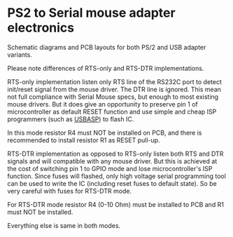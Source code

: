 # PS2 to Serial mouse adapter electronics

Schematic diagrams and PCB layouts for both PS/2 and USB adapter variants.

Please note differences of RTS-only and RTS-DTR implementations.

RTS-only implementation listen only RTS line of the RS232C port to detect init/reset signal from the mouse driver. The DTR line is ignored. This mean not full compliance with Serial Mouse specs, but enough to most existing mouse drivers. But it does give an opportunity to preserve pin 1 of microcontroller as default RESET function and use simple and cheap ISP programmers (such as [USBASP](https://www.google.com/search?q=usbasp)) to flash IC.

In this mode resistor R4 must NOT be installed on PCB, and there is recommended to install resistor R1 as RESET pull-up.

RTS-DTR implementation as opposed to RTS-only listen both RTS and DTR signals and will compatible with any mouse driver. But this is achieved at the cost of switching pin 1 to GPIO mode and lose microcontroller's ISP function. Since fuses will flashed, only high voltage serial programming tool can be used to write the IC (including reset fuses to default state). So be very careful with fuses for RTS-DTR mode.

For RTS-DTR mode resistor R4 (0-10 Ohm) must be installed to PCB and R1 must NOT be installed.

Everything else is same in both modes.
